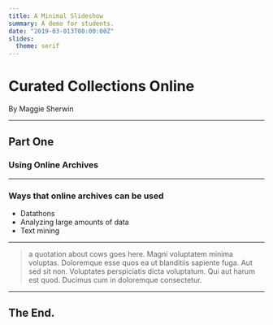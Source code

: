 ```yaml
---
title: A Minimal Slideshow
summary: A demo for students.
date: "2019-03-013T00:00:00Z"
slides:
  theme: serif
---
```


# Curated Collections Online

By Maggie Sherwin

---

## Part One

### Using Online Archives

---

### Ways that online archives can be used

+ Datathons
+ Analyzing large amounts of data
+ Text mining

---

> a quotation about cows goes here. Magni voluptatem minima voluptas. Doloremque esse quos ea ut blanditiis sapiente fuga. Aut sed sit non. Voluptates perspiciatis dicta voluptatum. Qui aut harum est quod. Ducimus cum in doloremque consectetur.

---

## The End.
